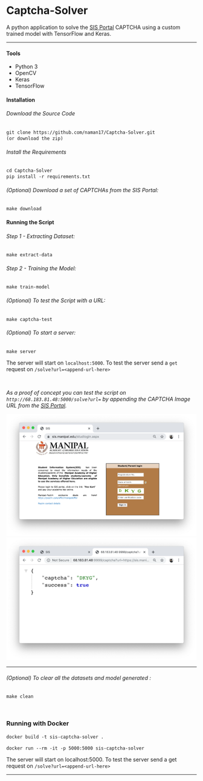 # Captcha-Solver
A python application to solve the [SIS Portal](https://sis.manipal.edu) CAPTCHA using a custom trained model with TensorFlow and Keras.
___

#### Tools
- Python 3
- OpenCV
- Keras
- TensorFlow

#### Installation

###### Download the Source Code
```
git clone https://github.com/naman17/Captcha-Solver.git
(or download the zip)
```

###### Install the Requirements
```
cd Captcha-Solver
pip install -r requirements.txt
```

###### (Optional) Download a set of CAPTCHAs from the SIS Portal:
```
make download
```

#### Running the Script
###### Step 1 - Extracting Dataset:
```
make extract-data
```
###### Step 2 -  Training the Model:
```
make train-model
```

###### (Optional) To test the Script with a URL:
```
make captcha-test
```

###### (Optional) To start a server:
```
make server
```

The server will start on `localhost:5000`.
To test the server send a `get` request on `/solve?url=<append-url-here>`

<br>

_As a proof of concept you can test the script on `http://68.183.81.48:5000/solve?url=` by appending the CAPTCHA Image URL from the [SIS Portal](https://sis.manipal.edu)._


![](/img/first.png)
![](/img/second.png)

---

###### (Optional) To clear all the datasets and model generated :
```
make clean
```
<br>

### Running with Docker
```
docker build -t sis-captcha-solver .
```

```
docker run --rm -it -p 5000:5000 sis-captcha-solver
```

The server will start on localhost:5000. 
To test the server send a get request on `/solve?url=<append-url-here>`

---
